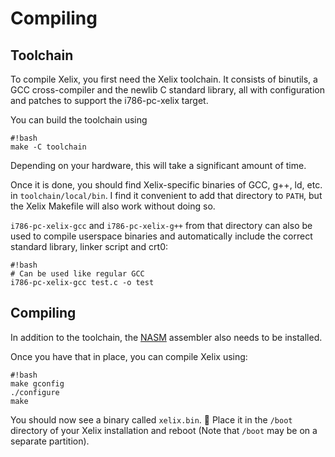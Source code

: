 # Compiling
## Toolchain

To compile Xelix, you first need the Xelix toolchain. It consists of binutils,
a GCC cross-compiler and the newlib C standard library, all with configuration
and patches to support the i786-pc-xelix target.

You can build the toolchain using

	#!bash
	make -C toolchain

Depending on your hardware, this will take a significant amount of time.

Once it is done, you should find Xelix-specific binaries of GCC, g++, ld, etc. in `toolchain/local/bin`. I find it convenient to add that directory to `PATH`, but the Xelix Makefile will also work without doing so.

`i786-pc-xelix-gcc` and `i786-pc-xelix-g++` from that directory can also be used to compile userspace binaries and automatically include the correct standard library, linker script and crt0:

	#!bash
	# Can be used like regular GCC
	i786-pc-xelix-gcc test.c -o test

## Compiling

In addition to the toolchain, the [NASM](https://www.nasm.us/) assembler
also needs to be installed.

Once you have that in place, you can compile Xelix using:

	#!bash
	make gconfig
	./configure
	make

You should now see a binary called `xelix.bin`. 🎉 Place it in the `/boot` directory of your Xelix installation and reboot (Note that `/boot` may be on a separate partition).

